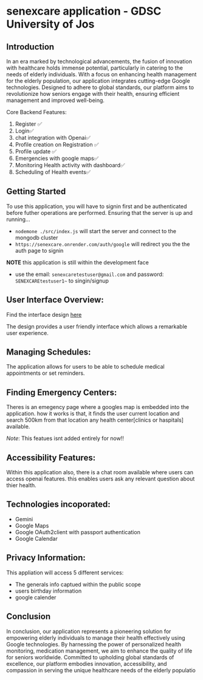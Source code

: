 # senexcare application - GDSC University of Jos

## Introduction

 In an era marked by technological advancements, the fusion of innovation with healthcare holds immense potential, particularly in catering to the needs of elderly individuals. With a focus on enhancing health management for the elderly population, our application integrates cutting-edge Google technologies. Designed to adhere to global standards, our platform aims to revolutionize how seniors engage with their health, ensuring efficient management and improved well-being.

  Core Backend Features: 
   1. Register ✅
   2. Login✅
   3. chat integration with Openai✅
   4. Profile creation on Registration ✅
   5. Profile update ✅
   6. Emergencies with google maps✅
   7. Monitoring Health activity with dashboard✅
   8. Scheduling of Health events✅


## Getting Started

To use this application, you will have to signin first and be authenticated before futher operations are performed.
Ensuring that the server is up and running...

 - `nodemone ./src/index.js` will start the server and connect to the mongodb cluster
 - `https://senexcare.onrender.com/auth/google` will redirect you the the auth page to signin
 
 **NOTE** this application is still within the development face
  - use the email: `senexcaretestuser@gmail.com` and password: `SENEXCAREtestuser1~` to singin/signup


## User Interface Overview:

Find the interface design [here](https://www.figma.com/file/ArEFbX9lFjbjFvz8enEitp/senexCare?type=design&node-id=0%3A1&mode=design&t=cNox61okeIDuMvXw-1)

The design provides a user friendly interface which allows a remarkable user experience.


## Managing Schedules:

The application allows for users to be able to schedule medical appointments or set reminders.

## Finding Emergency Centers:

Theres is an emegency page where a googles map is embedded into the application. how it works is that, it finds the user current location and search 500km from that location any health center[clinics or haspitals] available.

_Note_: This featues isnt added entirely for now!!

## Accessibility Features:

Within this application also, there is a chat room available where users can access openai features. this enables users ask any relevant question about thier health.


## Technologies incoporated:

- Gemini
- Google Maps
- Google OAuth2client with passport authentication
- Google Calendar

## Privacy Information:

This appliation will access 5 different services:
- The generals info captued within the public scope
- users birthday information
- google calender

## Conclusion

In conclusion, our application represents a pioneering solution for empowering elderly individuals to manage their health effectively using Google technologies. By harnessing the power of personalized health monitoring, medication management, we aim to enhance the quality of life for seniors worldwide. Committed to upholding global standards of excellence, our platform embodies innovation, accessibility, and compassion in serving the unique healthcare needs of the elderly populatio
